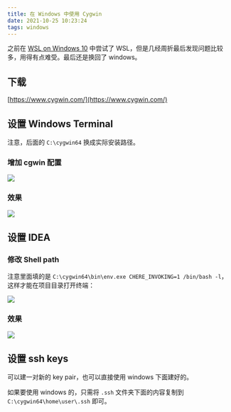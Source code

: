 ```yaml
---
title: 在 Windows 中使用 Cygwin
date: 2021-10-25 10:23:24
tags: windows
---
```


之前在 [WSL on Windows 10](/2020/wsl-on-windows-10-and-node-js/) 中尝试了 WSL，但是几经周折最后发现问题比较多，用得有点难受。最后还是换回了 windows。

## 下载

[https://www.cygwin.com/](https://www.cygwin.com/)

## 设置 Windows Terminal

注意，后面的 `C:\cygwin64` 换成实际安装路径。

### 增加 cgwin 配置

![](fc7090eae0d94fd881cf53c5b6c8b1ce.png)

### 效果

![](96560471a12f469db0212b2f065de6c9.png)

## 设置 IDEA

### 修改 Shell path

注意里面填的是 `C:\cygwin64\bin\env.exe CHERE_INVOKING=1 /bin/bash -l`，这样才能在项目目录打开终端：

![](7455121287654941ac9f9a935d0ccf07.png)

### 效果

![](b04eda3d7db64fdaaccb489f41c392a2.png)

## 设置 ssh keys

可以建一对新的 key pair，也可以直接使用 windows 下面建好的。

如果要使用 windows 的，只需将 `.ssh` 文件夹下面的内容复制到 `C:\cygwin64\home\user\.ssh` 即可。
